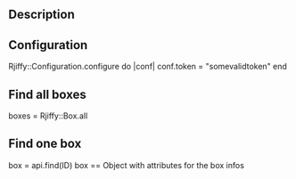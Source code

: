 ## Description

## Configuration
Rjiffy::Configuration.configure do |conf|
  conf.token = "somevalidtoken"
end

## Find all boxes
boxes = Rjiffy::Box.all

## Find one box
box = api.find(ID)
box == Object with attributes for the box infos
